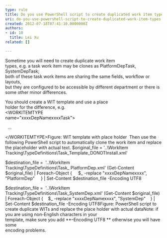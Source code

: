 ```yaml
---
type: rule
title: Do you use PowerShell script to create duplicated work item types?
uri: do-you-use-powershell-script-to-create-duplicated-work-item-types
created: 2012-07-18T07:41:10.0000000Z
authors:
- id: 10
  title: Lei Xu
related: []

---
```


Sometime you will need to create duplicate work item<br>types, e.g. a task work item may be clones as PlatformDepTask, SystemDepTask;<br>both of these task work items are sharing the same fields, workflow or layouts,<br>but they are configured to be accessible by different department or there is some other minor differences.

You should create a WIT template and use a place<br>holder for the difference, e.g.<br>&lt;WORKITEMTYPE<br>name="xxxxDepNamexxxxTask"&gt;

  …<br>

&lt;/WORKITEMTYPE&gt;Figure: WIT template with place holder  
Then use the following PowerShell script to automatically clone the work item and replace the placeholder with actual text.
$original\_file = '..\WorkItem Tracking\TypeDefinitions\Task\_Template\_DONOTInstall.xml'

$destination\_file =  '..\WorkItem Tracking\TypeDefinitions\Task\_ PlatformDep.xml'
(Get-Content $original\_file) | Foreach-Object {
    $\_ -replace "xxxxDepNamexxxx", "PlatformDep"
    } | Set-Content $destination\_file -Encoding UTF8

$destination\_file =  '..\WorkItem Tracking\TypeDefinitions\Task\_SystemDep.xml'
(Get-Content $original\_file) | Foreach-Object {
   $\_ -replace "xxxxDepNamexxxx", "SystemDep"
   } | Set-Content $destination\_file -Encoding UTF8Figure: PowerShell script to create duplicate WITs and replace the place holder with actual dataNote: if you are using non-English characters in your<br>template, make sure you add **–Encoding UTF8 ** otherwise you will have some<br>encoding problems.
